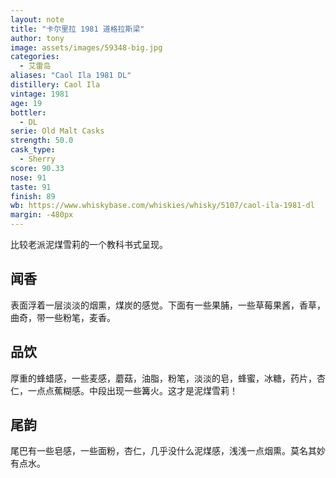 ```yaml
---
layout: note
title: "卡尔里拉 1981 道格拉斯梁"
author: tony
image: assets/images/59348-big.jpg
categories:
  - 艾雷岛
aliases: "Caol Ila 1981 DL"
distillery: Caol Ila
vintage: 1981
age: 19
bottler:
  - DL
serie: Old Malt Casks
strength: 50.0
cask_type:
  - Sherry
score: 90.33
nose: 91
taste: 91
finish: 89
wb: https://www.whiskybase.com/whiskies/whisky/5107/caol-ila-1981-dl
margin: -480px
---
```

比较老派泥煤雪莉的一个教科书式呈现。

## 闻香
表面浮着一层淡淡的烟熏，煤炭的感觉。下面有一些果脯，一些草莓果酱，香草，曲奇，带一些粉笔，麦香。

## 品饮
厚重的蜂蜡感，一些麦感，蘑菇，油脂，粉笔，淡淡的皂，蜂蜜，冰糖，药片，杏仁，一点点蕉糊感。中段出现一些篝火。这才是泥煤雪莉！

## 尾韵
尾巴有一些皂感，一些面粉，杏仁，几乎没什么泥煤感，浅浅一点烟熏。莫名其妙有点水。

